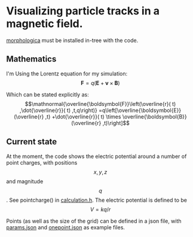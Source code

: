 # Visualizing particle tracks in a magnetic field.
[morphologica](https://github.com/ABRG-Models/morphologica) must be installed in-tree with the code.

## Mathematics
I'm Using the Lorentz equation for my simulation:
$$\mathbf{F} = q(\mathbf{E} + \mathbf{v} \times \mathbf{B})$$

Which can be stated explicitly as:
$$\mathnormal{\overline{\boldsymbol{F}}\left(\overline{r}( t) ,\dot{\overline{r}}( t) ,t,q\right)} =q\left[\overline{\boldsymbol{E}}(\overline{r} ,t) +\dot{\overline{r}}( t) \times \overline{\boldsymbol{B}}(\overline{r} ,t)\right]$$


## Current state
At the moment, the code shows the electric potential around a number of point charges, with positions $${x,y,z}$$ and magnitude $$q$$. See pointcharge() in [calculation.h](calculation.h). The electric potential is defined to be
$$V=kq/r$$

Points (as well as the size of the grid) can be defined in a json file, with [params.json](params.json) and [onepoint.json](onepoint.json) as example files.
